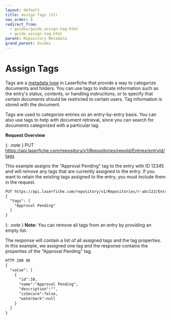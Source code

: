 ```yaml
---
layout: default
title: Assign Tags (V1)
nav_order: 6
redirect_from:
  - guides/guide_assign-tag.html
  - guide_assign-tag.html
parent: Repository Metadata
grand_parent: Guides
---
```


<!--© 2024 Laserfiche.
See LICENSE-DOCUMENTATION and LICENSE-CODE in the project root for license information.-->

# Assign Tags

Tags are a [metadata type](https://doc.laserfiche.com/laserfiche.documentation/en-us/Default.htm#Tags.htm) in Laserfiche that provide a way to categorize documents and folders. You can use tags to indicate information such as the entry's status, contents, or handling instructions, or to specify that certain documents should be restricted to certain users. Tag information is stored with the document.

Tags are used to categorize entries on an entry-by-entry basis. You can also use tags to help with document retrieval, since you can search for documents categorized with a particular tag.

**Request Overview**

{: .note }
PUT https://api.laserfiche.com/repository/v1/Repositories/repoId/Entries/entryId/tags

This example assigns the "Approval Pending" tag to the entry with ID 12345 and will remove any tags that are currently assigned to the entry. If you want to retain the existing tags assigned to the entry, you must include them in the request.

```xml
PUT https://api.laserfiche.com/repository/v1/Repositories/r-abc123/Entries/12345/tags
{
  "tags": [
    "Approval Pending"
  ]
}
```

{: .note }
**Note:** You can remove all tags from an entry by providing an empty list.

The response will contain a list of all assigned tags and the tag properties. In this example, we assigned one tag and the response contains the properties of the "Approval Pending" tag.

```xml
HTTP 200 OK
{
  "value": [
    {
      "id":10,
      "name":"Approval Pending",
      "description":"",
      "isSecure":false,
      "watermark":null
    }
  ]
}
```

